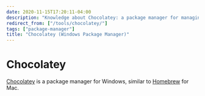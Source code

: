 ```yaml
---
date: 2020-11-15T17:20:11-04:00
description: "Knowledge about Chocolatey: a package manager for managing software on Windows"
redirect_from: ["/tools/chocolatey/"]
tags: ["package-manager"]
title: "Chocolatey (Windows Package Manager)"
---
```


# Chocolatey

[Chocolatey](https://chocolatey.org/) is a package manager for Windows, similar to [Homebrew](https://brew.sh/) for Mac.
